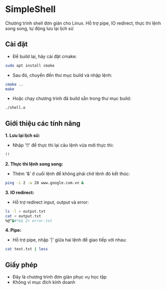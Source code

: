 # SimpleShell
Chương trình shell đơn giản cho Linux. Hỗ trợ pipe, IO redirect, thực thi lệnh song song, tự động lưu lại lịch sử

## Cài đặt
  - Để build lại, hãy cài đặt cmake:
  ```bash
  sudo apt install cmake
  ```
  - Sau đó, chuyển đến thư mục build và nhập lệnh:
  ```bash
  cmake ..
  make
  ```
  - Hoặc chạy chương trình đã build sẵn trong thư mục build:
  ```bash
  ./shell.o
  ```
  
## Giới thiệu các tính năng
**1. Lưu lại lịch sử:**
  - Nhập '!!' để thực thi lại câu lệnh vừa mới thực thi:
  ```bash
  !!
  ```
**2. Thực thi lệnh song song:**
  - Thêm '&' ở cuối lệnh để không phải chờ lệnh đó kết thúc:
  ```bash
  ping -i 2 -w 20 www.google.com.vn &
  ```
**3. IO redirect:**
  - Hỗ trợ redirect input, output và error:
  ```bash
  ls -l > output.txt
  cat < output.txt
  %@^&#*&$ 2> error.txt
  ```
**4. Pipe:**
  - Hỗ trợ pipe, nhập '|' giữa hai lệnh để giao tiếp với nhau:
  ```bash
  cat text.txt | less
  ```
  
## Giấy phép
  - Đây là chương trình đơn giản phục vụ học tập
  - Không vì mục đích kính doanh
